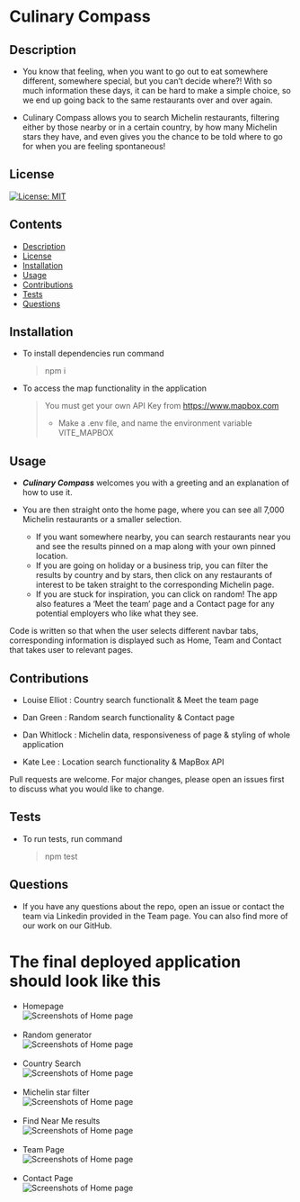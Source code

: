 # Culinary Compass

## Description

- You know that feeling, when you want to go out to eat somewhere different, somewhere special, but you can’t decide where?! With so much information these days, it can be hard to make a simple choice, so we end up going back to the same restaurants over and over again.

- Culinary Compass allows you to search Michelin restaurants, filtering either by those nearby or in a certain country, by how many Michelin stars they have, and even gives you the chance to be told where to go for when you are feeling spontaneous!

## License

[![License: MIT](https://img.shields.io/badge/License-MIT-yellow.svg)](https://opensource.org/licenses/MIT)

## Contents

- [Description](#description)
- [License](#license)
- [Installation](#installation)
- [Usage](#usage)
- [Contributions](#contributions)
- [Tests](#tests)
- [Questions](#questions)

## Installation

- To install dependencies run command

  > npm i

- To access the map functionality in the application
  > You must get your own API Key from
  > https://www.mapbox.com
  >
  > - Make a .env file, and name the environment variable VITE_MAPBOX

## Usage

- **_Culinary Compass_** welcomes you with a greeting and an explanation of how to use it.
- You are then straight onto the home page, where you can see all 7,000 Michelin restaurants or a smaller selection.

  - If you want somewhere nearby, you can search restaurants near you and see the results pinned on a map along with your own pinned location.
  - If you are going on holiday or a business trip, you can filter the results by country and by stars, then click on any restaurants of interest to be taken straight to the corresponding Michelin page.
  - If you are stuck for inspiration, you can click on random!
    The app also features a ‘Meet the team’ page and a Contact page for any potential employers who like what they see.

Code is written so that when the user selects different navbar tabs, corresponding information is displayed such as Home, Team and Contact that takes user to relevant pages.

## Contributions

- Louise Elliot : Country search functionalit & Meet the team page

- Dan Green : Random search functionality & Contact page
- Dan Whitlock : Michelin data, responsiveness of page & styling of whole application
- Kate Lee : Location search functionality & MapBox API

Pull requests are welcome. For major changes, please open an issues first to discuss what you would like to change.

## Tests

- To run tests, run command
  > npm test

## Questions

- If you have any questions about the repo, open an issue or contact the team via Linkedin provided in the Team page. You can also find more of our work on our GitHub.

# The final deployed application should look like this

- Homepage
  <br>
  ![Screenshots of Home page](./public/images/homepage.png)
  <br>
  <br>
- Random generator
  <br>
  ![Screenshots of Home page](./public/images/randomGenerator.png)
  <br>
  <br>
- Country Search
  <br>
  ![Screenshots of Home page](./public/images/countrySearch.png)
  <br>
  <br>
- Michelin star filter
  <br>
  ![Screenshots of Home page](./public/images/michelinStarFilter.png)
  <br>
  <br>
- Find Near Me results
  <br>
  ![Screenshots of Home page](./public/images/findNearMe.png)
  <br>
  <br>
- Team Page
  <br>
  ![Screenshots of Home page](./public/images/teamPage.png)
  <br>
  <br>
- Contact Page
  <br>
  ![Screenshots of Home page](./public/images/contactPage.png)
